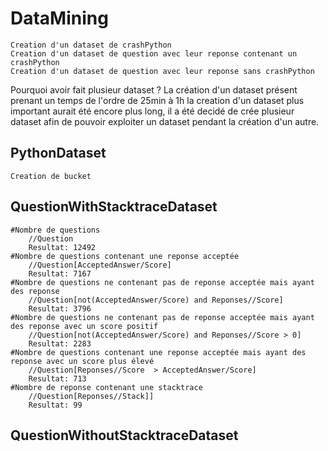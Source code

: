 DataMining
==========
    Creation d'un dataset de crashPython
    Creation d'un dataset de question avec leur reponse contenant un crashPython
    Creation d'un dataset de question avec leur reponse sans crashPython
    
Pourquoi avoir fait plusieur dataset ?
    La création d'un dataset présent prenant un temps de l'ordre de 25min à 1h
    la creation d'un dataset plus important aurait été encore plus long, il a été
    decidé de crée plusieur dataset afin de pouvoir exploiter un dataset pendant
    la création d'un autre.

PythonDataset
-------------
    Creation de bucket

QuestionWithStacktraceDataset
-----------------------------
    #Nombre de questions
        //Question
        Resultat: 12492
    #Nombre de questions contenant une reponse acceptée
        //Question[AcceptedAnswer/Score]
        Resultat: 7167
    #Nombre de questions ne contenant pas de reponse acceptée mais ayant des reponse
        //Question[not(AcceptedAnswer/Score) and Reponses//Score]
        Resultat: 3796
    #Nombre de questions ne contenant pas de reponse acceptée mais ayant des reponse avec un score positif
        //Question[not(AcceptedAnswer/Score) and Reponses//Score > 0] 
        Resultat: 2283
    #Nombre de questions contenant une reponse acceptée mais ayant des reponse avec un score plus élevé
        //Question[Reponses//Score  > AcceptedAnswer/Score]
        Resultat: 713
    #Nombre de reponse contenant une stacktrace
        //Question[Reponses//Stack]]
        Resultat: 99

QuestionWithoutStacktraceDataset
-----------------------------

